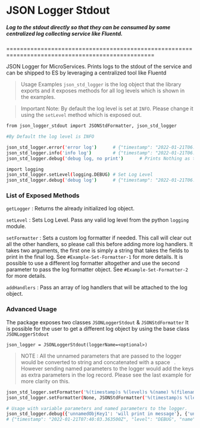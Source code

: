 # JSON Logger Stdout
##### Log to the stdout directly so that they can be consumed by some centralized log collecting service like Fluentd.
=================================================================================================

JSON Logger for MicroServices. Prints logs to the stdout of the service and can be shipped to ES by leveraging a centralized tool like Fluentd
> Usage Examples
`json_std_logger` is the log object that the library exports and it exposes methods for all log levels which is shown in the examples.

> Important Note: By default the log level is set at `INFO`. Please change it using the `setLevel` method which is exposed out.


```bash
from json_logger_stdout import JSONStdFormatter, json_std_logger

#By Default the log level is INFO

json_std_logger.error('error log')      # {"timestamp": "2022-01-21T06:36:32.668292Z", "level": "ERROR", "message": "error log"}
json_std_logger.info('info log')        # {"timestamp": "2022-01-21T06:36:32.668420Z", "level": "INFO", "message": "info log"}
json_std_logger.debug('debug log, no print')      # Prints Nothing as the current level by default is INFO

import logging
json_std_logger.setLevel(logging.DEBUG) # Set Log Level
json_std_logger.debug('debug log')      # {"timestamp": "2022-01-21T06:36:32.668476Z", "level": "DEBUG", "message": "debug log"}

```

### List of Exposed Methods
`getLogger` : Returns the already initialized log object.

`setLevel` : Sets Log Level. Pass any valid log level from the python `logging` module.

`setFormatter` : Sets a custom log formatter if needed. This call will clear out all the other handlers, so please call this before adding more log handlers. It takes two arguments, the first one is simply a string that takes the fields to print in the final log. See `#Example-Set-Formatter-1` for more details.
It is possible to use a different log formatter altogether and use the second parameter to pass the log formatter object. See `#Example-Set-Formatter-2` for more details.

`addHandlers` : Pass an array of log handlers that will be attached to the log object.

### Advanced Usage
The package exposes two classes `JSONLoggerStdout` & `JSONStdFormatter`
It is possible for the user to get a different log object by using the base class `JSONLoggerStdout`
```
json_logger = JSONLoggerStdout(loggerName=<optional>)
```

> NOTE : All the unnamed parameters that are passed to the logger would be converted to string and concatenated with a space ` `.
However sending named parameters to the logger would add the keys as extra parameters in the log record. Please see the last example for more clarity on this.
```bash
json_std_logger.setFormatter('%(timestamp)s %(level)s %(name) %(filename)s %(lineno)s %(module)s %(message)s')     # Example-Set-Formatter-1
json_std_logger.setFormatter(None, JSONStdFormatter('%(timestamp)s %(level)s %(name) %(filename)s %(lineno)s %(message)s'))   # Example-Set-Formatter-2

# Usage with variable parameters and named parameters to the logger.
json_std_logger.debug({'unnamedObjKey1': 'will print in message'}, {'unnamedObjKey2': 'should be concatenated with the previous part'}, extra='Named Parameter, so will be addded as an extra parameter')
# {"timestamp": "2022-01-21T07:40:03.363500Z", "level": "DEBUG", "name": "root", "filename": "json_logger_stdout.py", "lineno": 67, "module": "json_logger_stdout", "message": "{'unnamedObjKey1': 'will print in message'}, {'unnamedObjKey2': 'should be concatenated with the previous part'}", "extra": "Named Parameter, so will be addded as an extra parameter"}
```
